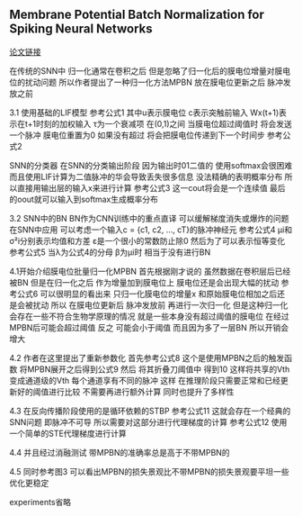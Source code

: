 
## Membrane Potential Batch Normalization for Spiking Neural Networks

[论文链接](https://openaccess.thecvf.com/content/ICCV2023/papers/Guo_Membrane_Potential_Batch_Normalization_for_Spiking_Neural_Networks_ICCV_2023_paper.pdf)

在传统的SNN中 归一化通常在卷积之后 但是忽略了归一化后的膜电位增量对膜电位的扰动问题 所以作者提出了一种归一化方法MPBN 放在膜电位更新之后 脉冲发放之前

3.1 使用基础的LIF模型 参考公式1 其中u表示膜电位 c表示突触前输入 Wx(t+1)表示在t+1时刻的加权输入 τ为一个衰减项 在(0,1)之间 当膜电位超过阈值时 将会发送一个脉冲 膜电位重置为0 如果没有超过 将会把膜电位传递到下一个时间步 参考公式2

SNN的分类器 在SNN的分类输出阶段 因为输出时01二值的 使用softmax会很困难 而且使用LIF计算为二值脉冲的华会导致丢失很多信息 没法精确的表明概率分布 所以直接用输出层的输入x来进行计算 参考公式3 这一cout将会是一个连续值 最后的oout就可以输入到softmax生成概率分布

3.2 SNN中的BN BN作为CNN训练中的重点直译 可以缓解梯度消失或爆炸的问题 在SNN中应用 可以考虑一个输入c = {c1, c2, ..., cT}的脉冲神经元 参考公式4 μi和σ²i分别表示均值和方差 ε是一个很小的常数防止除0 然后为了可以表示恒等变化 参考公式5 当λ为公式4的分母 β为μi时 相当于没有进行BN

4.1开始介绍膜电位批量归一化MPBN 首先根据刚才说的 虽然数据在卷积层后已经被BN 但是在归一化之后 作为增量加到膜电位上 膜电位还是会出现大幅的扰动 参考公式6 可以很明显的看出来 只归一化膜电位的增量x 和原始膜电位相加之后还是会被扰动 所以 在膜电位更新后 脉冲发放前 再进行一次归一化 但是这种归一化会存在一些不符合生物学原理的情况 就是一些本身没有超过阈值的膜电位 在经过MPBN后可能会超过阈值 反之 可能会小于阈值 而且因为多了一层BN 所以开销会增大

4.2 作者在这里提出了重新参数化 首先参考公式8 这个是使用MPBN之后的触发函数 将MPBN展开之后得到公式9 然后 将其折叠刀阈值中 得到10 这样将共享的Vth变成通道级的Vth 每个通道享有不同的脉冲 这样 在推理阶段只需要正常和已经更新好的阈值进行比较 不需要再进行额外计算 同时也提升了多样性

4.3 在反向传播阶段使用的是循环依赖的STBP 参考公式11 这就会存在一个经典的SNN问题 即脉冲不可导 所以需要对这部分进行代理梯度的计算 参考公式12 使用一个简单的STE代理梯度进行计算

4.4 并且经过消融测试 带MPBN的准确率总是高于不带MPBN的

4.5 同时参考图3 可以看出MPBN的损失景观比不带MPBN的损失景观要平坦一些 优化更稳定

experiments省略